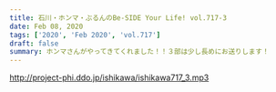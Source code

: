 ```yaml
---
title: 石川・ホンマ・ぶるんのBe-SIDE Your Life! vol.717-3
date: Feb 08, 2020
tags: ['2020', 'Feb 2020', 'vol.717']
draft: false
summary: ホンマさんがやってきてくれました！！３部は少し長めにお送りします！
---
```


http://project-phi.ddo.jp/ishikawa/ishikawa717_3.mp3
